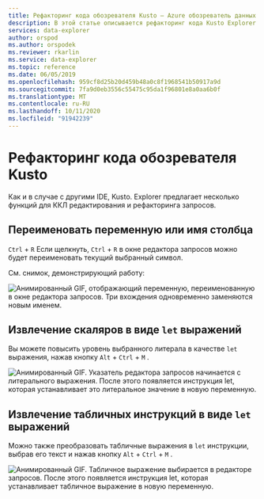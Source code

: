 ```yaml
---
title: Рефакторинг кода обозревателя Kusto — Azure обозреватель данных | Документация Майкрософт
description: В этой статье описывается рефакторинг кода Kusto Explorer в Azure обозреватель данных.
services: data-explorer
author: orspod
ms.author: orspodek
ms.reviewer: rkarlin
ms.service: data-explorer
ms.topic: reference
ms.date: 06/05/2019
ms.openlocfilehash: 959cf8d25b20d459b48a0c8f1968541b50917a9d
ms.sourcegitcommit: 7fa9d0eb3556c55475c95da1f96801e8a0aa6b0f
ms.translationtype: MT
ms.contentlocale: ru-RU
ms.lasthandoff: 10/11/2020
ms.locfileid: "91942239"
---
```

# <a name="kusto-explorer-code-refactoring"></a>Рефакторинг кода обозревателя Kusto

Как и в случае с другими IDE, Kusto. Explorer предлагает несколько функций для ККЛ редактирования и рефакторинга запросов.

## <a name="rename-variable-or-column-name"></a>Переименовать переменную или имя столбца

`Ctrl` + `R` Если щелкнуть, `Ctrl` + `R` в окне редактора запросов можно будет переименовать текущий выбранный символ.

См. снимок, демонстрирующий работу:

![Анимированный GIF, отображающий переменную, переименованную в окне редактора запросов. Три вхождения одновременно заменяются новым именем.](./Images/KustoTools-KustoExplorer/ke-refactor-rename.gif "Рефакторинг — переименование")

## <a name="extract-scalars-as-let-expressions"></a>Извлечение скаляров в виде `let` выражений

Вы можете повысить уровень выбранного литерала в качестве `let` выражения, нажав кнопку `Alt` + `Ctrl` + `M` . 

![Анимированный GIF. Указатель редактора запросов начинается с литерального выражения. После этого появляется инструкция let, которая устанавливает это литеральное значение в новую переменную.](./Images/KustoTools-KustoExplorer/ke-extract-as-let-literal.gif "Извлечение в качестве Let-литерала")

## <a name="extract-tabular-statements-as-let-expressions"></a>Извлечение табличных инструкций в виде `let` выражений

Можно также преобразовать табличные выражения в `let` инструкции, выбрав его текст и нажав кнопку `Alt` + `Ctrl` + `M` . 

![Анимированный GIF. Табличное выражение выбирается в редакторе запросов. После этого появляется инструкция let, которая устанавливает табличное выражение в новую переменную.](./Images/KustoTools-KustoExplorer/ke-extract-as-let-tabular.gif "Извлечение как Let-табличное")
